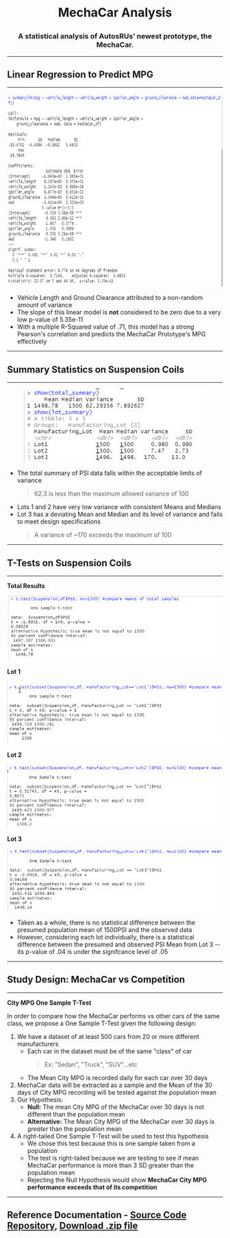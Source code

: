 # **<p align="center">MechaCar Analysis</p>**

### **<p align="center">A statistical analysis of AutosRUs’ newest prototype, the MechaCar.</p>**

---
## Linear Regression to Predict MPG
---

<p align="center">
   <img width="700" height="450" src="https://github.com/Jamesrx33/MechaCar_Statistical_Analysis/blob/main/Resources/Images/Linear%20Regression%20Summary.png?raw=true">
</p>

* Vehicle Length and Ground Clearance attributed to a non-random amount of variance
* The slope of this linear model is **not** considered to be zero due to a very low p-value of 5.35e-11
* With a multiple R-Squared value of .71, this model has a strong Pearson's correlation and predicts the MechaCar Prototype's MPG effectively

---
## Summary Statistics on Suspension Coils
---

<p align="center">
<img src="https://github.com/Jamesrx33/MechaCar_Statistical_Analysis/blob/main/Resources/Images/PSI_Summary_Stats.png?raw=true">
</p>

* The total summary of PSI data falls within the acceptable limits of variance
  > 62.3 is less than the maximum allowed variance of 100
* Lots 1 and 2 have very low variance with consistent Means and Medians
* Lot 3 has a deviating Mean and Median and its level of variance and fails to meet design specifications
  > A variance of ~170 exceeds the maximum of 100

---
## T-Tests on Suspension Coils
---

**Total Results**

<p align="center">
<img src="https://github.com/Jamesrx33/MechaCar_Statistical_Analysis/blob/main/Resources/Images/Total_t-test.png?raw=true">
</p>

**Lot 1**

<p align="center">
<img src="https://github.com/Jamesrx33/MechaCar_Statistical_Analysis/blob/main/Resources/Images/Lot1_t-test.png?raw=true">
</p>

**Lot 2**

<p align="center">
<img src="https://github.com/Jamesrx33/MechaCar_Statistical_Analysis/blob/main/Resources/Images/Lot2_t-test.png?raw=true">
</p>

**Lot 3**

<p align="center">
<img src="https://github.com/Jamesrx33/MechaCar_Statistical_Analysis/blob/main/Resources/Images/Lot3_t-test.png?raw=true">
</p>

* Taken as a whole, there is no statistical difference between the presumed population mean of 1500PSI and the observed data
* However, considering each lot individually, there is a statistical difference between the presumed and observed PSI Mean from Lot 3 -- its p-value of .04 is under the signifcance level of .05

---
## Study Design: MechaCar vs Competition
---

**City MPG One Sample T-Test**

In order to compare how the MechaCar performs vs other cars of the same class, we propose a One Sample T-Test given the following design:

1. We have a dataset of at least 500 cars from 20 or more different manufacturers
   * Each car in the dataset must be of the same "class" of car
     > Ex: "Sedan", "Truck", "SUV"...etc
   * The Mean City MPG is recorded daily for each car over 30 days
2. MechaCar data will be extracted as a sample and the Mean of the 30 days of City MPG recording will be tested against the population mean
3. Our Hypothesis:
   * **Null:** The mean City MPG of the MechaCar over 30 days is not different than the population mean
   * **Alternative:** The Mean City MPG of the MechaCar over 30 days is *greater* than the population mean
4. A right-tailed One Sample T-Test will be used to test this hypothesis
   * We chose this test because this is one sample taken from a population
   * The test is right-tailed because we are testing to see if mean MechaCar performance is more than 3 SD greater than the population mean
   * Rejecting the Null Hypothesis would show **MechaCar City MPG performance exceeds that of its competition**

---

## Reference Documentation - [Source Code Repository](https://github.com/Jamesrx33/MechaCar_Statistical_Analysis), [Download .zip file](https://github.com/Jamesrx33/MechaCar_Statistical_Analysis/archive/refs/heads/main.zip)
